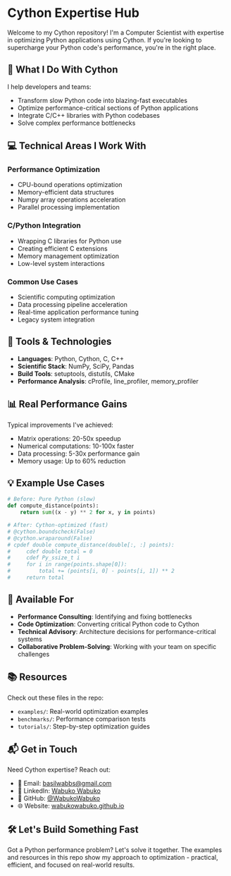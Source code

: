 # Cython Expertise Hub

Welcome to my Cython repository! I'm a Computer Scientist with expertise in optimizing Python applications using Cython. If you're looking to supercharge your Python code's performance, you're in the right place.

## 🚀 What I Do With Cython

I help developers and teams:
- Transform slow Python code into blazing-fast executables
- Optimize performance-critical sections of Python applications
- Integrate C/C++ libraries with Python codebases
- Solve complex performance bottlenecks

## 💻 Technical Areas I Work With

### Performance Optimization
- CPU-bound operations optimization
- Memory-efficient data structures
- Numpy array operations acceleration
- Parallel processing implementation

### C/Python Integration
- Wrapping C libraries for Python use
- Creating efficient C extensions
- Memory management optimization
- Low-level system interactions

### Common Use Cases
- Scientific computing optimization
- Data processing pipeline acceleration
- Real-time application performance tuning
- Legacy system integration

## 🔧 Tools & Technologies

- **Languages**: Python, Cython, C, C++
- **Scientific Stack**: NumPy, SciPy, Pandas
- **Build Tools**: setuptools, distutils, CMake
- **Performance Analysis**: cProfile, line_profiler, memory_profiler

## 📊 Real Performance Gains

Typical improvements I've achieved:
- Matrix operations: 20-50x speedup
- Numerical computations: 10-100x faster
- Data processing: 5-30x performance gain
- Memory usage: Up to 60% reduction

## 💡 Example Use Cases

```python
# Before: Pure Python (slow)
def compute_distance(points):
    return sum((x - y) ** 2 for x, y in points)

# After: Cython-optimized (fast)
# @cython.boundscheck(False)
# @cython.wraparound(False)
# cpdef double compute_distance(double[:, :] points):
#     cdef double total = 0
#     cdef Py_ssize_t i
#     for i in range(points.shape[0]):
#         total += (points[i, 0] - points[i, 1]) ** 2
#     return total
```

## 🤝 Available For

- **Performance Consulting**: Identifying and fixing bottlenecks
- **Code Optimization**: Converting critical Python code to Cython
- **Technical Advisory**: Architecture decisions for performance-critical systems
- **Collaborative Problem-Solving**: Working with your team on specific challenges

## 📚 Resources

Check out these files in the repo:
- `examples/`: Real-world optimization examples
- `benchmarks/`: Performance comparison tests
- `tutorials/`: Step-by-step optimization guides

## 📬 Get in Touch

Need Cython expertise? Reach out:

- 📧 Email: basilwabbs@gmail.com
- 💼 LinkedIn: [Wabuko Wabuko](https://www.linkedin.com/in/wabuko-wabuko-431669209/)
- 🐙 GitHub: [@WabukoWabuko](https://github.com/WabukoWabuko)
- 🌐 Website: [wabukowabuko.github.io](https://wabuko-portfolio.vercel.app)

## 🛠️ Let's Build Something Fast

Got a Python performance problem? Let's solve it together. The examples and resources in this repo show my approach to optimization - practical, efficient, and focused on real-world results.